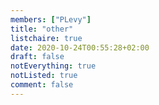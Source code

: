 ```yaml
---
members: ["PLevy"]
title: "other"
listchaire: true
date: 2020-10-24T00:55:28+02:00
draft: false
notEverything: true
notListed: true
comment: false
---
```

